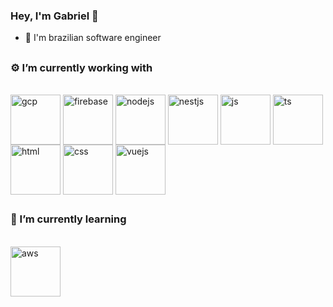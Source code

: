 ### Hey, I'm Gabriel 👋

- 🌱 I'm brazilian software engineer
##

### ⚙️ I’m currently working with
<div style="display: inline_block"><br>
<img align="center" alt="gcp" height="80" src="https://cdn.jsdelivr.net/gh/devicons/devicon/icons/googlecloud/googlecloud-original-wordmark.svg" />
<img align="center" alt="firebase" height="80"src="https://cdn.jsdelivr.net/gh/devicons/devicon/icons/firebase/firebase-plain-wordmark.svg" />
<img align="center" alt="nodejs" height="80" src="https://cdn.jsdelivr.net/gh/devicons/devicon/icons/nodejs/nodejs-original-wordmark.svg" />
<img align="center" alt="nestjs" height="80" src="https://cdn.jsdelivr.net/gh/devicons/devicon/icons/nestjs/nestjs-plain-wordmark.svg" />
<img align="center" alt="js" height="80"src="https://cdn.jsdelivr.net/gh/devicons/devicon/icons/javascript/javascript-original.svg" />
<img align="center" alt="ts" height="80" src="https://cdn.jsdelivr.net/gh/devicons/devicon/icons/typescript/typescript-original.svg" />
<img align="center" alt="html" height="80"src="https://cdn.jsdelivr.net/gh/devicons/devicon/icons/html5/html5-original-wordmark.svg" />
<img align="center" alt="css" height="80"src="https://cdn.jsdelivr.net/gh/devicons/devicon/icons/css3/css3-original-wordmark.svg" />
<img align="center" alt="vuejs" height="80" src="https://cdn.jsdelivr.net/gh/devicons/devicon/icons/vuejs/vuejs-original-wordmark.svg" />
</div>

##

### 📖 I’m currently learning
<div style="display: inline_block"><br>
<img align="center" alt="aws" height="80" src="https://cdn.jsdelivr.net/gh/devicons/devicon/icons/amazonwebservices/amazonwebservices-original-wordmark.svg" />
<div>
          

          
